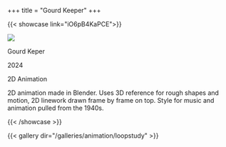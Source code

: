 +++
title = "Gourd Keeper"
+++

{{< showcase link="iO6pB4KaPCE">}}

![](/thumbnails/animation/tb_gourdkeeper.png)

Gourd Keper

2024

2D Animation

2D animation made in Blender.  Uses 3D reference for rough shapes and motion, 2D linework drawn frame by frame on top.  Style for music and animation pulled from the 1940s.

{{< /showcase >}}

{{< gallery dir="/galleries/animation/loopstudy" >}}